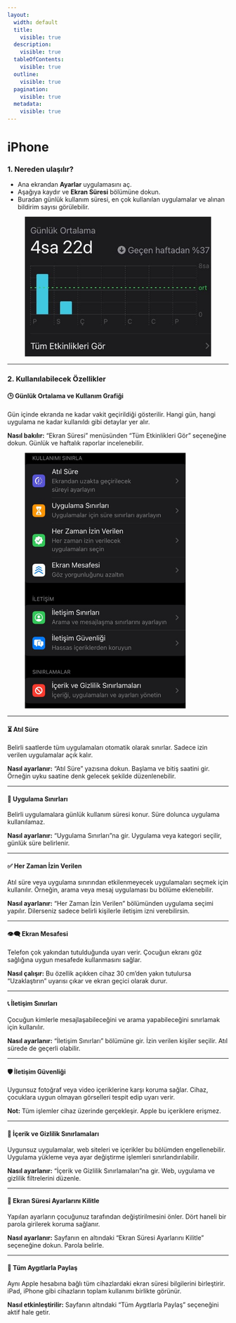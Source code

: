 ```yaml
---
layout:
  width: default
  title:
    visible: true
  description:
    visible: true
  tableOfContents:
    visible: true
  outline:
    visible: true
  pagination:
    visible: true
  metadata:
    visible: true
---
```


# iPhone

### 1. Nereden ulaşılır?

* Ana ekrandan **Ayarlar** uygulamasını aç.
* Aşağıya kaydır ve **Ekran Süresi** bölümüne dokun.
* Buradan günlük kullanım süresi, en çok kullanılan uygulamalar ve alınan bildirim sayısı görülebilir.

<figure><img src="../.gitbook/assets/IMG-20250729-WA0008~4.jpg" alt="" width="520"><figcaption></figcaption></figure>

***

### 2. Kullanılabilecek Özellikler

#### 🕒 Günlük Ortalama ve Kullanım Grafiği

Gün içinde ekranda ne kadar vakit geçirildiği gösterilir. Hangi gün, hangi uygulama ne kadar kullanıldı gibi detaylar yer alır.

**Nasıl bakılır:** “Ekran Süresi” menüsünden “Tüm Etkinlikleri Gör” seçeneğine dokun. Günlük ve haftalık raporlar incelenebilir.

<figure><img src="../.gitbook/assets/IMG-20250729-WA0009~7.jpg" alt="" width="366"><figcaption></figcaption></figure>

***

#### ⏳ Atıl Süre

Belirli saatlerde tüm uygulamaları otomatik olarak sınırlar. Sadece izin verilen uygulamalar açık kalır.

**Nasıl ayarlanır:** “Atıl Süre” yazısına dokun. Başlama ve bitiş saatini gir. Örneğin uyku saatine denk gelecek şekilde düzenlenebilir.

***

#### 📱 Uygulama Sınırları

Belirli uygulamalara günlük kullanım süresi konur. Süre dolunca uygulama kullanılamaz.

**Nasıl ayarlanır:** “Uygulama Sınırları”na gir. Uygulama veya kategori seçilir, günlük süre belirlenir.

***

#### ✅ Her Zaman İzin Verilen

Atıl süre veya uygulama sınırından etkilenmeyecek uygulamaları seçmek için kullanılır. Örneğin, arama veya mesaj uygulaması bu bölüme eklenebilir.

**Nasıl ayarlanır:** “Her Zaman İzin Verilen” bölümünden uygulama seçimi yapılır. Dilerseniz sadece belirli kişilerle iletişim izni verebilirsin.

***

#### 👁️‍🗨️ Ekran Mesafesi

Telefon çok yakından tutulduğunda uyarı verir. Çocuğun ekranı göz sağlığına uygun mesafede kullanmasını sağlar.

**Nasıl çalışır:** Bu özellik açıkken cihaz 30 cm’den yakın tutulursa “Uzaklaştırın” uyarısı çıkar ve ekran geçici olarak durur.

***

#### 📞 İletişim Sınırları

Çocuğun kimlerle mesajlaşabileceğini ve arama yapabileceğini sınırlamak için kullanılır.

**Nasıl ayarlanır:** “İletişim Sınırları” bölümüne gir. İzin verilen kişiler seçilir. Atıl sürede de geçerli olabilir.

***

#### 🛡️ İletişim Güvenliği

Uygunsuz fotoğraf veya video içeriklerine karşı koruma sağlar. Cihaz, çocuklara uygun olmayan görselleri tespit edip uyarı verir.

**Not:** Tüm işlemler cihaz üzerinde gerçekleşir. Apple bu içeriklere erişmez.

***

#### 🚫 İçerik ve Gizlilik Sınırlamaları

Uygunsuz uygulamalar, web siteleri ve içerikler bu bölümden engellenebilir. Uygulama yükleme veya ayar değiştirme işlemleri sınırlandırılabilir.

**Nasıl ayarlanır:** “İçerik ve Gizlilik Sınırlamaları”na gir. Web, uygulama ve gizlilik filtrelerini düzenle.

***

#### 🔐 Ekran Süresi Ayarlarını Kilitle

Yapılan ayarların çocuğunuz tarafından değiştirilmesini önler. Dört haneli bir parola girilerek koruma sağlanır.

**Nasıl ayarlanır:** Sayfanın en altındaki “Ekran Süresi Ayarlarını Kilitle” seçeneğine dokun. Parola belirle.

***

#### 🔄 Tüm Aygıtlarla Paylaş

Aynı Apple hesabına bağlı tüm cihazlardaki ekran süresi bilgilerini birleştirir. iPad, iPhone gibi cihazların toplam kullanımı birlikte görünür.

**Nasıl etkinleştirilir:** Sayfanın altındaki “Tüm Aygıtlarla Paylaş” seçeneğini aktif hale getir.
